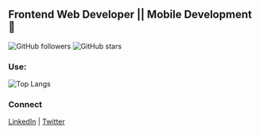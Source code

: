 ## Frontend Web Developer || Mobile Development 🚀

![GitHub followers](https://img.shields.io/github/followers/zhqnrf?style=social) ![GitHub stars](https://img.shields.io/github/stars/zhqnrf?style=social)

### Use:

![Top Langs](https://github-readme-stats.vercel.app/api/top-langs/?username=zhqnrf&layout=compact)
### Connect
[LinkedIn](https://www.linkedin.com/in/zhaqian-rouf-alfauzi-1a536921b/) | [Twitter](https://twitter.com/roufalfa)

